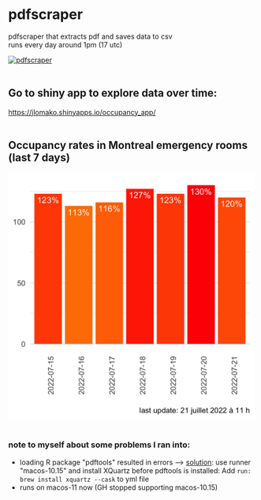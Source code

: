 # pdfscraper
pdfscraper that extracts pdf and saves data to csv 
<br>
runs every day around 1pm (17 utc)

[![pdfscraper](https://github.com/jlomako/pdfscraper/actions/workflows/main.yml/badge.svg)](https://github.com/jlomako/pdfscraper/actions/workflows/main.yml)
<br><br>

## Go to shiny app to explore data over time:

<a href = "https://jlomako.shinyapps.io/occupancy_app/">https://jlomako.shinyapps.io/occupancy_app/</a>
<br><br>

## Occupancy rates in Montreal emergency rooms (last 7 days)
<img src = "img/last7days.png" width=500 />
<br><br>

### note to myself about some problems I ran into:
* loading R package "pdftools" resulted in errors -->
 <a href="https://github.com/r-lib/actions/issues/78#issuecomment-611733294">solution</a>: use runner "macos-10.15" and install XQuartz before pdftools is installed: Add <code>run: brew install xquartz --cask</code> to yml file<br>
* runs on macos-11 now (GH stopped supporting macos-10.15)
